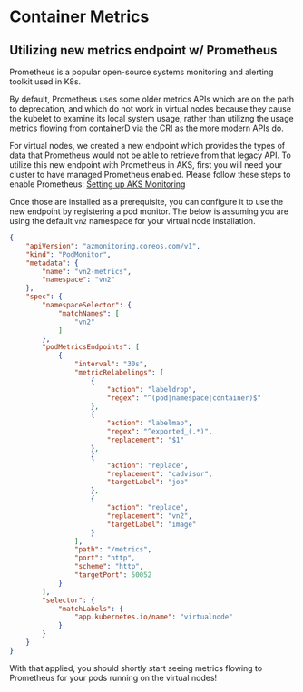 # Container Metrics
## Utilizing new metrics endpoint w/ Prometheus
Prometheus is a popular open-source systems monitoring and alerting toolkit used in K8s.

By default, Prometheus uses some older metrics APIs which are on the path to deprecation, and which do not work in virtual nodes because they cause the kubelet to examine its local system usage, rather than utilizng the usage metrics flowing from containerD via the CRI as the more modern APIs do.

For virtual nodes, we created a new endpoint which provides the types of data that Prometheus would not be able to retrieve from that legacy API. To utilize this new endpoint with Prometheus in AKS, first you will need your cluster to have managed Prometheus enabled. Please follow these steps to enable Prometheus: 
[Setting up AKS Monitoring](https://learn.microsoft.com/en-us/azure/azure-monitor/containers/kubernetes-monitoring-enable?tabs=cli)

Once those are installed as a prerequisite, you can configure it to use the new endpoint by registering a pod monitor. The below is assuming you are using the default `vn2` namespace for your virtual node installation. 

```json
{
    "apiVersion": "azmonitoring.coreos.com/v1",
    "kind": "PodMonitor",
    "metadata": {
        "name": "vn2-metrics",
        "namespace": "vn2"
    },
    "spec": {
        "namespaceSelector": {
            "matchNames": [
                "vn2"
            ]
        },
        "podMetricsEndpoints": [
            {
                "interval": "30s",
                "metricRelabelings": [
                    {
                        "action": "labeldrop",
                        "regex": "^(pod|namespace|container)$"
                    },
                    {
                        "action": "labelmap",
                        "regex": "^exported_(.*)",
                        "replacement": "$1"
                    },
                    {
                        "action": "replace",
                        "replacement": "cadvisor",
                        "targetLabel": "job"
                    },
                    {
                        "action": "replace",
                        "replacement": "vn2",
                        "targetLabel": "image"
                    }
                ],
                "path": "/metrics",
                "port": "http",
                "scheme": "http",
                "targetPort": 50052
            }
        ],
        "selector": {
            "matchLabels": {
                "app.kubernetes.io/name": "virtualnode"
            }
        }
    }
}
```


With that applied, you should shortly start seeing metrics flowing to Prometheus for your pods running on the virtual nodes!

